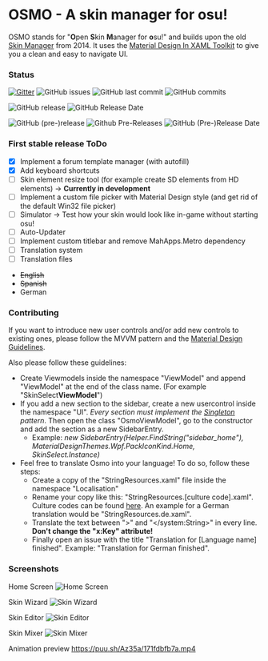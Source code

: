 # OSMO - A skin manager for osu!

 OSMO stands for "**O**pen **S**kin **M**anager for **o**su!" and builds upon the old [Skin Manager](https://osu.ppy.sh/community/forums/topics/231747 "Skin Manager") from 2014. It uses the [Material Design In XAML Toolkit](https://github.com/ButchersBoy/MaterialDesignInXamlToolkit "Material Design In XAML Toolkit") to give you a clean and easy to navigate UI.

### Status

[![Gitter](https://img.shields.io/badge/Gitter-Join%20Chat-green.svg?style=flat-square)](https://gitter.im/OsmoChat/Lobby)
![GitHub issues](https://img.shields.io/github/issues/BlackTasty/Osmo.svg?style=flat-square)
![GitHub last commit](https://img.shields.io/github/last-commit/BlackTasty/Osmo.svg?style=flat-square)
![GitHub commits](https://img.shields.io/github/commits-since/BlackTasty/Osmo/0.0.1.50-alpha.svg?style=flat-square)

![GitHub release](https://img.shields.io/github/release/BlackTasty/Osmo.svg?style=flat-square)
![GitHub Release Date](https://img.shields.io/github/release-date/BlackTasty/Osmo.svg?style=flat-square)

![GitHub (pre-)release](https://img.shields.io/github/release/BlackTasty/Osmo/all.svg?style=flat-square&label=pre-release)
![Github Pre-Releases](https://img.shields.io/github/downloads-pre/BlackTasty/Osmo/latest/total.svg?style=flat-square&colorB=f57b40)
![GitHub (Pre-)Release Date](https://img.shields.io/github/release-date-pre/BlackTasty/Osmo.svg?style=flat-square&label=pre-release%20date&colorB=f57b40)

### First stable release ToDo

- [x] Implement a forum template manager (with autofill)
- [x] Add keyboard shortcuts
- [ ] Skin element resize tool (for example create SD elements from HD elements) -> **Currently in development**
- [ ] Implement a custom file picker with Material Design style (and get rid of the default Win32 file picker)
- [ ] Simulator -> Test how your skin would look like in-game without starting osu!
- [ ] Auto-Updater
- [ ] Implement custom titlebar and remove MahApps.Metro dependency
- [ ] Translation system
- [ ] Translation files
 - <s>English</s>
 - <s>Spanish</s>
 - German

### Contributing

If you want to introduce new user controls and/or add new controls to existing ones, please follow the MVVM pattern and the [Material Design Guidelines](https://material.io/design/).

Also please follow these guidelines:
- Create Viewmodels inside the namespace "ViewModel" and append "ViewModel" at the end of the class name. (For example "SkinSelect**ViewModel**")
- If you add a new section to the sidebar, create a new usercontrol inside the namespace "UI". *Every section must implement the [Singleton](http://csharpindepth.com/Articles/General/Singleton.aspx) pattern*. Then open the class "OsmoViewModel", go to the constructor and add the section as a new SidebarEntry.
  - Example: *new SidebarEntry(Helper.FindString("sidebar_home"), MaterialDesignThemes.Wpf.PackIconKind.Home, SkinSelect.Instance)*
- Feel free to translate Osmo into your language! To do so, follow these steps:
  - Create a copy of the "StringResources.xaml" file inside the namespace "Localisation"
  - Rename your copy like this: "StringResources.[culture code].xaml". Culture codes can be found [here](https://msdn.microsoft.com/en-us/library/hh441729.aspx?f=255&MSPPError=-2147217396). An example for a German translation would be "StringResources.de.xaml".
  - Translate the text between ">" and "</system:String>" in every line. **Don't change the "x:Key" attribute!**
  - Finally open an issue with the title "Translation for [Language name] finished". Example: "Translation for German finished". 

### Screenshots

Home Screen
![Home Screen](https://i.ppy.sh/3355c94f3fcad37f00f9b516e7129d7d0f09dfa7/68747470733a2f2f7075752e73682f417a3255632f636665393337643333662e6a7067 "Home Screen")

Skin Wizard
![Skin Wizard](https://i.ppy.sh/2cf56be9724b86760c13684467017ee8e7ee757c/68747470733a2f2f7075752e73682f417a3259522f386631643037633034352e6a7067 "Skin Wizard")

Skin Editor
![Skin Editor](https://i.ppy.sh/3780c698ed84648aa1fe4fca3dd7bf58edb72e5c/68747470733a2f2f7075752e73682f417a3330582f306436386364396162302e6a7067 "Skin Editor")

Skin Mixer
![Skin Mixer](https://i.ppy.sh/c89807d0d7f17859c748f05b40c6d269260401e7/68747470733a2f2f7075752e73682f41415434372f653434626530633132352e6a7067 "Skin Mixer")

Animation preview 
https://puu.sh/Az35a/171fdbfb7a.mp4
